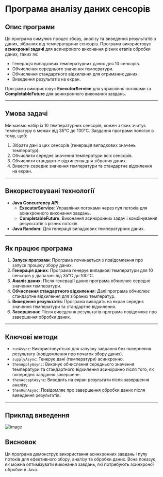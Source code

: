 # Програма аналізу даних сенсорів

## Опис програми

Ця програма симулює процес збору, аналізу та виведення результатів з даних, зібраних від температурних сенсорів. Програма використовує **асинхронні задачі** для асинхроного виконання різних етапів обробки даних, таких як:

- Генерація випадкових температурних даних для 10 сенсорів.
- Обчислення середнього значення температури.
- Обчислення стандартного відхилення для отриманих даних.
- Виведення результатів на екран.

Програма використовує **ExecutorService** для управління потоками та **CompletableFuture** для асинхронного виконання завдань.

---

## Умова задачі

Ми маємо набір із 10 температурних сенсорів, кожен з яких зчитує температуру в межах від 35°C до 100°C. Завдання програми полягає в тому, щоб:

1. Зібрати дані з цих сенсорів (генерація випадкових значень температур).
2. Обчислити середнє значення температури всіх сенсорів.
3. Обчислити стандартне відхилення для зібраних даних.
4. Вивести середнє значення температури та стандартне відхилення на екран.

---

## Використовувані технології

- **Java Concurrency API**:
  - **ExecutorService**: Управління потоками через пул потоків для асинхронного виконання завдань.
  - **CompletableFuture**: Виконання асинхронних задач і комбінування результатів з різних потоків.
- **Java Random**: Для генерації випадкових температурних даних.

---

## Як працює програма

1. **Запуск програми**: Програма починається з повідомлення про запуск процесу збору даних.
2. **Генерація даних**: Програма генерує випадкові температури для 10 сенсорів у діапазоні від 35°C до 100°C.
3. **Аналіз даних**: Після генерації даних програма обчислює середнє значення температури.
4. **Обчислення стандартного відхилення**: Далі програма обчислює стандартне відхилення для зібраних температур.
5. **Виведення результатів**: Програма виводить на екран середнє значення температури та стандартне відхилення.
6. **Завершення**: Після виведення результатів програма повідомляє про завершення обробки даних.

---

## Ключові методи

- `runAsync`: Використовується для запуску завдання без повернення результату (повідомлення про початок збору даних).
- `supplyAsync`: Генерує дані (температури) асинхронно.
- `thenApplyAsync`: Виконує обчислення середнього значення температури та стандартного відхилення асинхронно після того, як попереднє завдання завершене.
- `thenAcceptAsync`: Виводить на екран результати після завершення аналізу.
- `thenRunAsync`: Повідомляє про завершення обробки даних після виведення результатів.

---

## Приклад виведення
![image](https://github.com/user-attachments/assets/80f7522e-05ad-4f70-b504-835e90343577)



## Висновок
Ця програма демонструє використання асинхронних завдань і пулу потоків для ефективного збору, аналізу та обробки даних. Вона показує, як можна оптимізувати виконання завдань, які потребують асинхроної обробки в Java.
